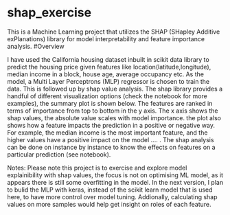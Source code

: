 # shap_exercise

This is a Machine Learning project that utilizes the SHAP (SHapley Additive exPlanations) library for model interpretability and feature importance analysis.
#Overview

I have used the California housing dataset inbuilt in scikit data library to predict the housing price given features like location(latitude,longitude), median income in a block, house age, average occupancy etc. As the model, a Multi Layer Perceptrons (MLP) regressor is chosen to train the data. This is followed up by shap value analysis. The shap library provides a handful of different visualization options (check the notebook for more examples), the summary plot is shown below. The features are ranked in terms of importance from top to bottom in the y axis. The x axis shows the shap values, the absolute value scales with model importance. the plot also shows how a feature impacts the prediction in a positive or negative way. For example, the median income is the most important feature, and the higher values have a positive impact on the model .... . The shap analysis can be done on instance by instance to know the effects on features on a particular prediction (see notebook).

Notes: Please note this project is to exercise and explore model explainibility with shap values, the focus is not on optimising ML model, as it appears there is still some overfitting in the model. In the next version, I plan to bulid the MLP with keras, instead of the scikit learn model that is used here, to have more control over model tuning. Addionally, calculating shap values on more samples would help get insight on roles of each feature.
